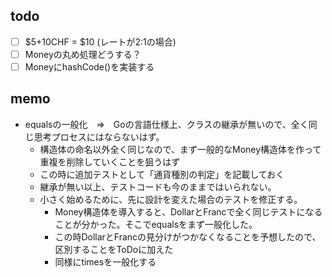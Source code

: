 ## todo
- [ ] \$5+10CHF = \$10 (レートが2:1の場合)
- [ ] Moneyの丸め処理どうする？
- [ ] MoneyにhashCode()を実装する

## memo
- equalsの一般化　⇒　Goの言語仕様上、クラスの継承が無いので、全く同じ思考プロセスにはならないはず。
  - 構造体の命名以外全く同じなので、まず一般的なMoney構造体を作って重複を削除していくことを狙うはず
  - この時に追加テストとして「通貨種別の判定」を記載しておく
  - 継承が無い以上、テストコードも今のままではいられない。
  - 小さく始めるために、先に設計を変えた場合のテストを修正する。
    - Money構造体を導入すると、DollarとFrancで全く同じテストになることが分かった。そこでequalsをまず一般化した。
    - この時DollarとFrancの見分けがつかなくなることを予想したので、区別することをToDoに加えた
    - 同様にtimesを一般化する
